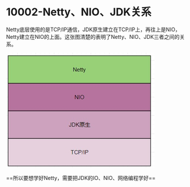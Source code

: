 # 10002-Netty、NIO、JDK关系

Netty底层使用的是TCP/IP通信，JDK原生建立在TCP/IP上，再往上是NIO，Netty建立在NIO的上面。这张图清楚的表明了Netty、NIO、JDK三者之间的关系。

![10002](images/10002.jpg)

==所以要想学好Netty，需要把JDK的IO、NIO、网络编程学好==